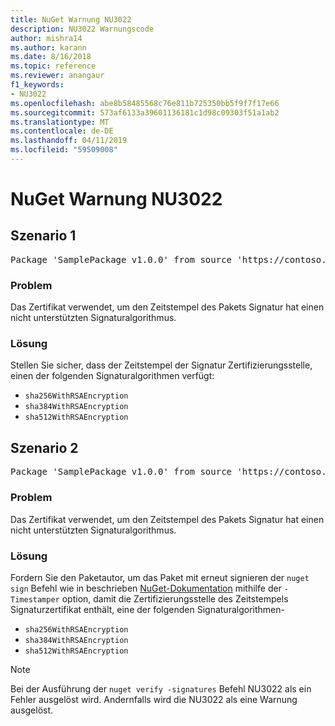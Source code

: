 ```yaml
---
title: NuGet Warnung NU3022
description: NU3022 Warnungscode
author: mishra14
ms.author: karann
ms.date: 8/16/2018
ms.topic: reference
ms.reviewer: anangaur
f1_keywords:
- NU3022
ms.openlocfilehash: abe8b58485568c76e811b725350bb5f9f7f17e66
ms.sourcegitcommit: 573af6133a39601136181c1d98c09303f51a1ab2
ms.translationtype: MT
ms.contentlocale: de-DE
ms.lasthandoff: 04/11/2019
ms.locfileid: "59509008"
---
```

# <a name="nuget-warning-nu3022"></a>NuGet Warnung NU3022

## <a name="scenario-1"></a>Szenario 1

<pre>Package 'SamplePackage v1.0.0' from source 'https://contoso.com/index.json': The primary signature's timestamp certificate has an unsupported signature algorithm.</pre>

### <a name="issue"></a>Problem

Das Zertifikat verwendet, um den Zeitstempel des Pakets Signatur hat einen nicht unterstützten Signaturalgorithmus.


### <a name="solution"></a>Lösung

Stellen Sie sicher, dass der Zeitstempel der Signatur Zertifizierungsstelle, einen der folgenden Signaturalgorithmen verfügt: 
* `sha256WithRSAEncryption`
* `sha384WithRSAEncryption`
* `sha512WithRSAEncryption`



## <a name="scenario-2"></a>Szenario 2

<pre>Package 'SamplePackage v1.0.0' from source 'https://contoso.com/index.json': The timestamp certificate has an unsupported signature algorithm (SHA1). The following algorithms are supported: SHA256RSA, SHA384RSA, SHA512RSA.</pre>

### <a name="issue"></a>Problem

Das Zertifikat verwendet, um den Zeitstempel des Pakets Signatur hat einen nicht unterstützten Signaturalgorithmus.


### <a name="solution"></a>Lösung

Fordern Sie den Paketautor, um das Paket mit erneut signieren der `nuget sign` Befehl wie in beschrieben [NuGet-Dokumentation](https://docs.microsoft.com/en-us/nuget/create-packages/sign-a-package) mithilfe der `-Timestamper` option, damit die Zertifizierungsstelle des Zeitstempels Signaturzertifikat enthält, eine der folgenden Signaturalgorithmen-
* `sha256WithRSAEncryption`
* `sha384WithRSAEncryption`
* `sha512WithRSAEncryption`


> [!Note]
> Bei der Ausführung der `nuget verify -signatures` Befehl NU3022 als ein Fehler ausgelöst wird. Andernfalls wird die NU3022 als eine Warnung ausgelöst.
